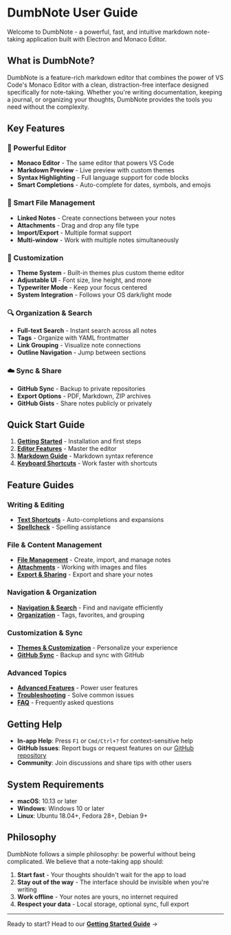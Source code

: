 # DumbNote User Guide

Welcome to DumbNote - a powerful, fast, and intuitive markdown note-taking application built with Electron and Monaco Editor.

## What is DumbNote?

DumbNote is a feature-rich markdown editor that combines the power of VS Code's Monaco Editor with a clean, distraction-free interface designed specifically for note-taking. Whether you're writing documentation, keeping a journal, or organizing your thoughts, DumbNote provides the tools you need without the complexity.

## Key Features

### 🚀 Powerful Editor
- **Monaco Editor** - The same editor that powers VS Code
- **Markdown Preview** - Live preview with custom themes
- **Syntax Highlighting** - Full language support for code blocks
- **Smart Completions** - Auto-complete for dates, symbols, and emojis

### 📁 Smart File Management
- **Linked Notes** - Create connections between your notes
- **Attachments** - Drag and drop any file type
- **Import/Export** - Multiple format support
- **Multi-window** - Work with multiple notes simultaneously

### 🎨 Customization
- **Theme System** - Built-in themes plus custom theme editor
- **Adjustable UI** - Font size, line height, and more
- **Typewriter Mode** - Keep your focus centered
- **System Integration** - Follows your OS dark/light mode

### 🔍 Organization & Search
- **Full-text Search** - Instant search across all notes
- **Tags** - Organize with YAML frontmatter
- **Link Grouping** - Visualize note connections
- **Outline Navigation** - Jump between sections

### ☁️ Sync & Share
- **GitHub Sync** - Backup to private repositories
- **Export Options** - PDF, Markdown, ZIP archives
- **GitHub Gists** - Share notes publicly or privately

## Quick Start Guide

1. **[Getting Started](getting-started.md)** - Installation and first steps
2. **[Editor Features](editor-features.md)** - Master the editor
3. **[Markdown Guide](markdown-guide.md)** - Markdown syntax reference
4. **[Keyboard Shortcuts](keyboard-shortcuts.md)** - Work faster with shortcuts

## Feature Guides

### Writing & Editing
- **[Text Shortcuts](text-shortcuts.md)** - Auto-completions and expansions
- **[Spellcheck](spellcheck.md)** - Spelling assistance

### File & Content Management
- **[File Management](file-management.md)** - Create, import, and manage notes
- **[Attachments](attachments.md)** - Working with images and files
- **[Export & Sharing](export-sharing.md)** - Export and share your notes

### Navigation & Organization
- **[Navigation & Search](navigation-search.md)** - Find and navigate efficiently
- **[Organization](organization.md)** - Tags, favorites, and grouping

### Customization & Sync
- **[Themes & Customization](themes-customization.md)** - Personalize your experience
- **[GitHub Sync](github-sync.md)** - Backup and sync with GitHub

### Advanced Topics
- **[Advanced Features](advanced-features.md)** - Power user features
- **[Troubleshooting](troubleshooting.md)** - Solve common issues
- **[FAQ](faq.md)** - Frequently asked questions

## Getting Help

- **In-app Help**: Press `F1` or `Cmd/Ctrl+?` for context-sensitive help
- **GitHub Issues**: Report bugs or request features on our [GitHub repository](https://github.com/slhmy/note-markdown)
- **Community**: Join discussions and share tips with other users

## System Requirements

- **macOS**: 10.13 or later
- **Windows**: Windows 10 or later
- **Linux**: Ubuntu 18.04+, Fedora 28+, Debian 9+

## Philosophy

DumbNote follows a simple philosophy: be powerful without being complicated. We believe that a note-taking app should:

1. **Start fast** - Your thoughts shouldn't wait for the app to load
2. **Stay out of the way** - The interface should be invisible when you're writing
3. **Work offline** - Your notes are yours, no internet required
4. **Respect your data** - Local storage, optional sync, full export

---

Ready to start? Head to our **[Getting Started Guide](getting-started.md)** →